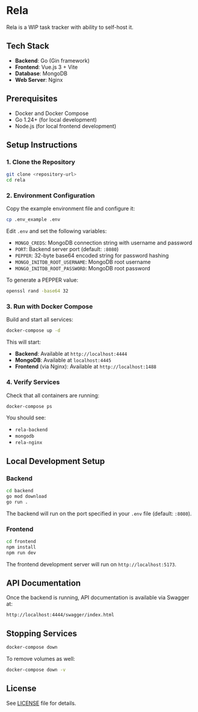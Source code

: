 # Rela

Rela is a WIP task tracker with ability to self-host it.

## Tech Stack

- **Backend**: Go (Gin framework)
- **Frontend**: Vue.js 3 + Vite
- **Database**: MongoDB
- **Web Server**: Nginx

## Prerequisites

- Docker and Docker Compose
- Go 1.24+ (for local development)
- Node.js (for local frontend development)

## Setup Instructions

### 1. Clone the Repository

```bash
git clone <repository-url>
cd rela
```

### 2. Environment Configuration

Copy the example environment file and configure it:

```bash
cp .env_example .env
```

Edit `.env` and set the following variables:

- `MONGO_CREDS`: MongoDB connection string with username and password
- `PORT`: Backend server port (default: `:8080`)
- `PEPPER`: 32-byte base64 encoded string for password hashing
- `MONGO_INITDB_ROOT_USERNAME`: MongoDB root username
- `MONGO_INITDB_ROOT_PASSWORD`: MongoDB root password

To generate a PEPPER value:
```bash
openssl rand -base64 32
```

### 3. Run with Docker Compose

Build and start all services:

```bash
docker-compose up -d
```

This will start:
- **Backend**: Available at `http://localhost:4444`
- **MongoDB**: Available at `localhost:4445`
- **Frontend** (via Nginx): Available at `http://localhost:1488`

### 4. Verify Services

Check that all containers are running:

```bash
docker-compose ps
```

You should see:
- `rela-backend`
- `mongodb`
- `rela-nginx`

## Local Development Setup

### Backend

```bash
cd backend
go mod download
go run .
```

The backend will run on the port specified in your `.env` file (default: `:8080`).

### Frontend

```bash
cd frontend
npm install
npm run dev
```

The frontend development server will run on `http://localhost:5173`.

## API Documentation

Once the backend is running, API documentation is available via Swagger at:
```
http://localhost:4444/swagger/index.html
```

## Stopping Services

```bash
docker-compose down
```

To remove volumes as well:
```bash
docker-compose down -v
```

## License

See [LICENSE](LICENSE) file for details.
